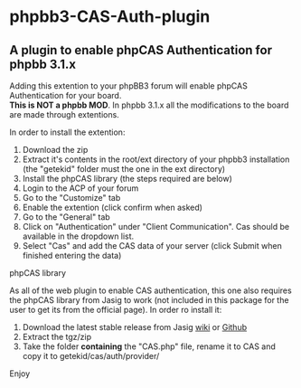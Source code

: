 phpbb3-CAS-Auth-plugin
======================

A plugin to enable phpCAS Authentication for phpbb 3.1.x
----------------
Adding this extention to your phpBB3 forum will enable phpCAS Authentication for your board.  
**This is NOT a phpbb MOD**. In phpbb 3.1.x all the modifications to the board are made through extentions.  
   
In order to install the extention:

1.  Download the zip
2.  Extract it's contents in the root/ext directory of your phpbb3 installation (the "getekid" folder must the one in the ext directory)
3.  Install the phpCAS library (the steps required are below)
4.  Login to the ACP of your forum
5.  Go to the "Customize" tab
6.  Enable the extention (click confirm when asked)
7.  Go to the "General" tab
8.  Click on "Authentication" under "Client Communication". Cas should be available in the dropdown list.
9.  Select "Cas" and add the CAS data of your server (click Submit when finished entering the data)

phpCAS library

As all of the web plugin to enable CAS authentication, this one also requires the phpCAS library from Jasig to work (not included in this package for the user to get its from the official page). In order ro install it:

1.  Download the latest stable release from Jasig [wiki](https://wiki.jasig.org/plugins/servlet/mobile#content/view/737) or [Github](https://github.com/Jasig/phpCAS)
2.  Extract the tgz/zip
3.  Take the folder **containing** the "CAS.php" file, rename it to CAS and copy it to getekid/cas/auth/provider/ 

Enjoy
